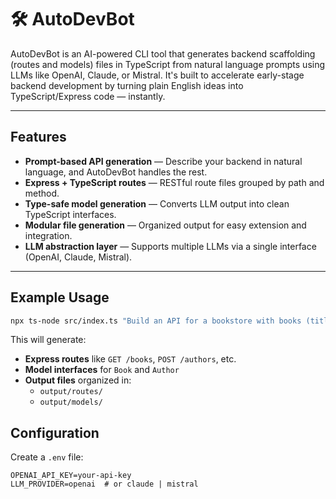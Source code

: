 # 🛠️ AutoDevBot

AutoDevBot is an AI-powered CLI tool that generates backend scaffolding (routes and models) files in TypeScript from natural language prompts using LLMs like OpenAI, Claude, or Mistral. It's built to accelerate early-stage backend development by turning plain English ideas into TypeScript/Express code — instantly.

---

## Features

- **Prompt-based API generation** — Describe your backend in natural language, and AutoDevBot handles the rest.
- **Express + TypeScript routes** — RESTful route files grouped by path and method.
- **Type-safe model generation** — Converts LLM output into clean TypeScript interfaces.
- **Modular file generation** — Organized output for easy extension and integration.
- **LLM abstraction layer** — Supports multiple LLMs via a single interface (OpenAI, Claude, Mistral).

---

##  Example Usage

```bash
npx ts-node src/index.ts "Build an API for a bookstore with books (title, authorId, year) and authors (name, bio)"
```
This will generate:

- **Express routes** like `GET /books`, `POST /authors`, etc.
- **Model interfaces** for `Book` and `Author`
- **Output files** organized in:
  - `output/routes/`
  - `output/models/`

## Configuration

Create a `.env` file:

```env
OPENAI_API_KEY=your-api-key
LLM_PROVIDER=openai  # or claude | mistral
```